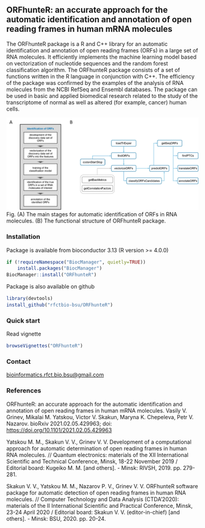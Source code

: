 ## ORFhunteR: an accurate approach for the automatic identification and annotation of open reading frames in human mRNA molecules

The ORFhunteR package is a R and C++ library for an automatic identification and annotation of open reading frames (ORFs) in a large set of RNA molecules. It efficiently implements the machine learning model based on vectorization of nucleotide sequences and the random forest classification algorithm. The ORFhunteR package consists of a set of functions written in the R language in conjunction with C++. The efficiency of the package was confirmed by the examples of the analysis of RNA molecules from the NCBI RefSeq and Ensembl databases. The package can be used in basic and applied biomedical research related to the study of the transcriptome of normal as well as altered (for example, cancer) human cells.


![](inst/images/fig_rm.png)
Fig. (A) The main stages for automatic identification of ORFs in RNA molecules.
(B) The functional structure of ORFhunteR package.

### Installation
Package is available from bioconductor 3.13 (R version >= 4.0.0)
```r
if (!requireNamespace("BiocManager", quietly=TRUE))
    install.packages("BiocManager")
BiocManager::install("ORFhunteR")
```

Package is also available on github
```r
library(devtools)
install_github("rfctbio-bsu/ORFhunteR")
```  

### Quick start
Read vignette
```r
browseVignettes("ORFhunteR")
``` 

### Contact
bioinformatics.rfct.bio.bsu@gmail.com

### References
ORFhunteR: an accurate approach for the automatic identification and annotation of open reading frames in human mRNA molecules. Vasily V. Grinev, Mikalai M. Yatskou, Victor V. Skakun, Maryna K. Chepeleva, Petr V. Nazarov. bioRxiv 2021.02.05.429963; doi: https://doi.org/10.1101/2021.02.05.429963

Yatskou M. M., Skakun V. V., Grinev V. V. Development of a computational approach for automatic determination of open reading frames in human RNA molecules. // Quantum electronics: materials of the XII International Scientific and Technical Conference, Minsk, 18-22 November 2019 / Editorial board: Kugeiko M. M. [and others]. - Minsk: RIVSH, 2019. pp. 279-281.

Skakun V. V., Yatskou M. M., Nazarov P. V., Grinev V. V. ORFhunteR software package for automatic detection of open reading frames in human RNA molecules. // Computer Technology and Data Analysis (CTDA’2020): materials of the II International Scientific and Practical Conference, Minsk, 23-24 April 2020 / Editorial board: Skakun V. V. (editor-in-chief) [and others]. - Minsk: BSU, 2020. pp. 20-24.

